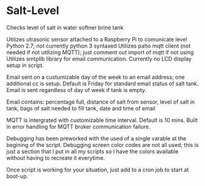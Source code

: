 # Salt-Level
Checks level of salt in water softner brine tank

Utilizes utrasonic sensor attached to a Raspberry Pi to comunicate level
Python 2.7; not currently python 3 syntaxed
Utilizes paho mqtt client (not needed if not utilizing MQTT); just comment out import of mqtt if not using
Utilizes smtplib library for email communication.
Currently no LCD display setup in script.

Email sent on a custumizable day of the week to an email address; one additional cc is setup.
Default is Friday for standard email status of salt tank.
Email is sent regardless of day of week if tank is empty.

Email contains: percentage full, distance of salt from sensor, level of salt in tank, bags of salt needed to fill tank, date and time of email

MQTT is intergrated with customizable time interval.  Default is 10 mins.
Built in error handling for MQTT broker communication failure.

Debugging has been preworked with the used of a single varable at the begining of the script.
Debugging screen color codes are not all used; this is just a section that I put in all my scripts so I have the colors available without having to recreate it everytime.

Once script is working for your situation, just add to a cron job to start at boot-up.
